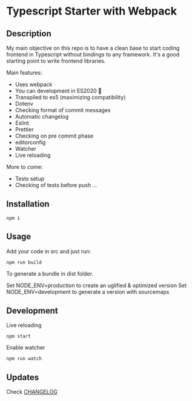 # Typescript Starter with Webpack

## Description

My main objective on this repo is to have a clean base to start coding frontend in Typescript without bindings to any framework. It's a good starting point to write frontend libraries.

Main features:

- Uses webpack
- You can development in ES2020 :tada:
- Transpiled to es5 (maximizing compatibility)
- Dotenv
- Checking format of commit messages
- Automatic changelog
- Eslint
- Prettier
- Checking on pre commit phase
- editorconfig
- Watcher
- Live reloading

More to come:

- Tests setup
- Checking of tests before push
  ...

## Installation

```
npm i
```

## Usage

Add your code in src and just run:

```
npm run build
```

To generate a bundle in dist folder.

Set NODE_ENV=production to create an uglified & optimized version
Set NODE_ENV=development to generate a version with sourcemaps

## Development

Live reloading

```
npm start
```

Enable watcher

```
npm run watch
```

## Updates

Check [CHANGELOG](./CHANGELOG.md)
